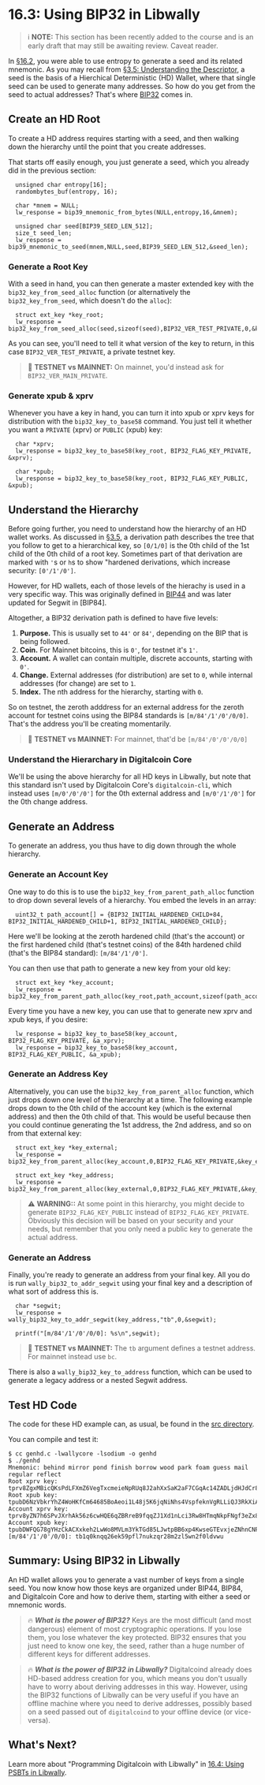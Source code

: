 # 16.3: Using BIP32 in Libwally

> :information_source: **NOTE:** This section has been recently added to the course and is an early draft that may still be awaiting review. Caveat reader.

In [§16.2](16_2_Using_BIP39_in_Libwally.md), you were able to use entropy to generate a seed and its related mnemonic. As you may recall from [§3.5: Understanding the Descriptor](03_5_Understanding_the_Descriptor.md), a seed is the basis of a Hierchical Deterministic (HD) Wallet, where that single seed can be used to generate many addresses. So how do you get from the seed to actual addresses? That's where [BIP32](https://en.digitalcoin.it/wiki/BIP_0032) comes in.

## Create an HD Root

To create a HD address requires starting with a seed, and then walking down the hierarchy until the point that you create addresses.

That starts off easily enough, you just generate a seed, which you already did in the previous section:
```
  unsigned char entropy[16];  
  randombytes_buf(entropy, 16);

  char *mnem = NULL;
  lw_response = bip39_mnemonic_from_bytes(NULL,entropy,16,&mnem);
  
  unsigned char seed[BIP39_SEED_LEN_512];
  size_t seed_len;  
  lw_response = bip39_mnemonic_to_seed(mnem,NULL,seed,BIP39_SEED_LEN_512,&seed_len);
```
### Generate a Root Key

With a seed in hand, you can then generate a master extended key with the `bip32_key_from_seed_alloc` function (or alternatively the `bip32_key_from_seed`, which doesn't do the `alloc`):
```
  struct ext_key *key_root;  
  lw_response = bip32_key_from_seed_alloc(seed,sizeof(seed),BIP32_VER_TEST_PRIVATE,0,&key_root);
```
As you can see, you'll need to tell it what version of the key to return, in this case `BIP32_VER_TEST_PRIVATE`, a private testnet key.

> :link: **TESTNET vs MAINNET:** On mainnet, you'd instead ask for `BIP32_VER_MAIN_PRIVATE`.

### Generate xpub & xprv

Whenever you have a key in hand, you can turn it into xpub or xprv keys for distribution with the `bip32_key_to_base58` command. You just tell it whether you want a `PRIVATE` (xprv) or `PUBLIC` (xpub) key:
```
  char *xprv;
  lw_response = bip32_key_to_base58(key_root, BIP32_FLAG_KEY_PRIVATE, &xprv);

  char *xpub;  
  lw_response = bip32_key_to_base58(key_root, BIP32_FLAG_KEY_PUBLIC, &xpub);
```

## Understand the Hierarchy

Before going further, you need to understand how the hierarchy of an HD wallet works. As discussed in [§3.5](03_5_Understanding_the_Descriptor.md), a derivation path describes the tree that you follow to get to a hierarchical key, so `[0/1/0]` is the 0th child of the 1st child of the 0th child of a root key. Sometimes part of that derivation are marked with `'`s or `h`s to show "hardened derivations, which increase security: `[0'/1'/0']`.

However, for HD wallets, each of those levels of the hierachy is used in a very specific way. This was originally defined in [BIP44](https://github.com/digitalcoin/bips/blob/master/bip-0044.mediawiki) and was later updated for Segwit in [BIP84].

Altogether, a BIP32 derivation path is defined to have five levels:

1. **Purpose.** This is usually set to `44'` or `84'`, depending on the BIP that is being followed.
2. **Coin.** For Mainnet bitcoins, this is `0'`, for testnet it's `1'`.
3. **Account.** A wallet can contain multiple, discrete accounts, starting with `0'`.
4. **Change.** External addresses (for distribution) are set to `0`, while internal addresses (for change) are set to `1`.
5. **Index.** The nth address for the hierarchy, starting with `0`.

So on testnet, the zeroth adddress for an external address for the zeroth account for testnet coins using the BIP84 standards is `[m/84'/1'/0'/0/0]`. That's the address you'll be creating momentarily.

> :link: **TESTNET vs MAINNET:** For mainnet, that'd be `[m/84'/0'/0'/0/0]`

### Understand the Hierarchary in Digitalcoin Core

We'll be using the above hierarchy for all HD keys in Libwally, but note that this standard isn't used by Digitalcoin Core's `digitalcoin-cli`, which instead uses `[m/0'/0'/0']` for the 0th external address and `[m/0'/1'/0']` for the 0th change address.

## Generate an Address

To generate an address, you thus have to dig down through the whole hierarchy.

### Generate an Account Key

One way to do this is to use the `bip32_key_from_parent_path_alloc` function to drop down several levels of a hierarchy. You embed the levels in an array:
```
  uint32_t path_account[] = {BIP32_INITIAL_HARDENED_CHILD+84, BIP32_INITIAL_HARDENED_CHILD+1, BIP32_INITIAL_HARDENED_CHILD};
```
Here we'll be looking at the zeroth hardened child (that's the account) or the first hardened child (that's testnet coins) of the 84th hardened child (that's the BIP84 standard): `[m/84'/1'/0']`.

You can then use that path to generate a new key from your old key:
```
  struct ext_key *key_account;
  lw_response = bip32_key_from_parent_path_alloc(key_root,path_account,sizeof(path_account),BIP32_FLAG_KEY_PRIVATE,&key_account);
```
Every time you have a new key, you can use that to generate new xprv and xpub keys, if you desire:
```
  lw_response = bip32_key_to_base58(key_account, BIP32_FLAG_KEY_PRIVATE, &a_xprv);
  lw_response = bip32_key_to_base58(key_account, BIP32_FLAG_KEY_PUBLIC, &a_xpub);
```

### Generate an Address Key

Alternatively, you can use the `bip32_key_from_parent_alloc` function, which just drops down one level of the hierarchy at a time. The following example drops down to the 0th child of the account key (which is the external address) and then the 0th child of that. This would be useful because then you could continue generating the 1st address, the 2nd address, and so on from that external key:
```
  struct ext_key *key_external;  
  lw_response = bip32_key_from_parent_alloc(key_account,0,BIP32_FLAG_KEY_PRIVATE,&key_external);

  struct ext_key *key_address;  
  lw_response = bip32_key_from_parent_alloc(key_external,0,BIP32_FLAG_KEY_PRIVATE,&key_address);
```
> :warning: **WARNING::** At some point in this hierarchy, you might decide to generate `BIP32_FLAG_KEY_PUBLIC` instead of `BIP32_FLAG_KEY_PRIVATE`. Obviously this decision will be based on your security and your needs, but remember that you only need a public key to generate the actual address.

### Generate an Address

Finally, you're ready to generate an address from your final key. All you do is run `wally_bip32_to_addr_segwit` using your final key and a description of what sort of address this is.
```
  char *segwit;
  lw_response = wally_bip32_key_to_addr_segwit(key_address,"tb",0,&segwit);

  printf("[m/84'/1'/0'/0/0]: %s\n",segwit);
```  

> :link: **TESTNET vs MAINNET:** The `tb` argument defines a testnet address. For mainnet instead use `bc`.

There is also a `wally_bip32_key_to_address` function, which can be used to generate a legacy address or a nested Segwit address.

## Test HD Code

The code for these HD example can, as usual, be found in the [src directory](src/16_3_genhd.c).

You can compile and test it:
```
$ cc genhd.c -lwallycore -lsodium -o genhd
$ ./genhd
Mnemonic: behind mirror pond finish borrow wood park foam guess mail regular reflect
Root xprv key: tprv8ZgxMBicQKsPdLFXmZ6VegTxcmeieNpRUq8J2ahXxSaK2aF7CGqAc14ZADLjdHJdCr8oR2Zng9YH1x1A7EBaajQLVGNtxc4YpFejdE3wyj8
Root xpub key: tpubD6NzVbkrYhZ4WoHKfCm64685BoAeoi1L48j5K6jqNiNhs4VspfeknVgRLLiQJ3RkXiA9VxguUjmEwobtmrXNbhXsPHfm9W5HJR9DKRGaGJ2
Account xprv key: tprv8yZN7h6SPvJXrhAk56z6cwHQE6qZBRreB9fqqZJ1Xd1nLci3Rw8HTmqNkpFNgf3eZx8hYzhFWafUhHSt3HgF13aHvCE6kveS7gZAyfQwMDi
Account xpub key: tpubDWFQG78gYHzCkACXxkeh2LwWo8MVLm3YkTGd85LJwtpBB6xp4KwseGTEvxjeZNhnCNPdfZqRcgcZZAka4tD3xGS2J53WKHPMRhG357VKsqT
[m/84'/1'/0'/0/0]: tb1q0knqq26ek59pfl7nukzqr28m2zl5wn2f0ldvwu
```

## Summary: Using BIP32 in Libwally

An HD wallet allows you to generate a vast number of keys from a single seed. You now know how those keys are organized under BIP44, BIP84, and Digitalcoin Core and how to derive them, starting with either a seed or mnemonic words.

> :fire: ***What is the power of BIP32?*** Keys are the most difficult (and most dangerous) element of most cryptographic operations. If you lose them, you lose whatever the key protected. BIP32 ensures that you just need to know one key, the seed, rather than a huge number of different keys for different addresses.

> :fire: ***What is the power of BIP32 in Libwally?*** Digitalcoind already does HD-based address creation for you, which means you don't usually have to worry about deriving addresses in this way. However, using the BIP32 functions of Libwally can be very useful if you have an offline machine where you need to derive addresses, possibly based on a seed passed out of `digitalcoind` to your offline device (or vice-versa).

## What's Next?

Learn more about "Programming Digitalcoin with Libwally" in [16.4: Using PSBTs in Libwally](16_4_Using_PSBTs_in_Libwally.md).
